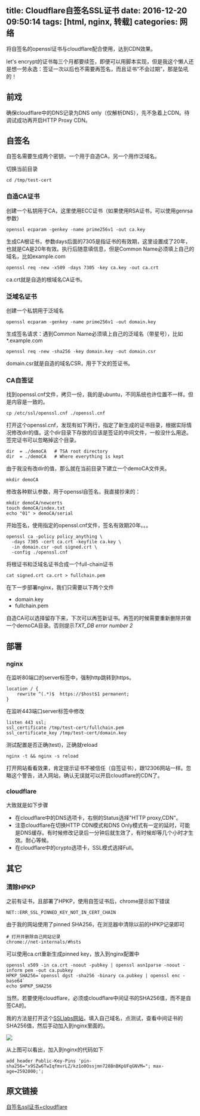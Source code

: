 title: Cloudflare自签名SSL证书
date: 2016-12-20 09:50:14
tags: [html, nginx, 转载]
categories: 网络
---
将自签名的openssl证书与cloudflare配合使用，达到CDN效果。
<!-- more -->
let's encrypt的证书每三个月都要续签，即便可以用脚本实现，但是我这个懒人还是想一劳永逸：签证一次以后也不需要再签名，而且证书“不会过期”，那是坠吼的！

## 前戏

确保cloudflare中的DNS记录为DNS only（仅解析DNS），先不急着上CDN。待调试成功再开启HTTP Proxy CDN。

## 自签名

自签名需要生成两个密钥，一个用于自造CA，另一个用作泛域名。

切换当前目录

	cd /tmp/test-cert

### 自造CA证书

创建一个私钥用于CA，这里使用ECC证书（如果使用RSA证书，可以使用genrsa参数）

	openssl ecparam -genkey -name prime256v1 -out ca.key
	
生成CA根证书，参数days后面的7305是指证书的有效期，这里设置成了20年，也就是CA是20年有效。执行后随意填信息，但是Common Name必须填上自己的域名，比如example.com

	openssl req -new -x509 -days 7305 -key ca.key -out ca.crt

ca.crt就是自造的根域名CA证书。

### 泛域名证书

创建一个私钥用于泛域名

	openssl ecparam -genkey -name prime256v1 -out domain.key
	
生成签名请求：遇到Common Name必须填上自己的泛域名（带星号），比如*.example.com

	openssl req -new -sha256 -key domain.key -out domain.csr
	
domain.csr就是自造的域名CSR，用于下文的签证书。
	
### CA自签证

找到openssl.cnf文件，拷贝一份，我的是ubuntu，不同系统也许位置不一样。但是内容是一致的。

	cp /etc/ssl/openssl.cnf ./openssl.cnf
	
打开这个openssl.cnf，发现有如下两行，指定了新生成的证书目录，根据实际情况修改dir的值。这个dir目录下存放的应该是签证的中间文件，一般没什么用途。签完证书可以忽略掉这个目录。

	dir  = ./demoCA   # TSA root directory
	dir  = ./demoCA   # Where everything is kept
	
由于我没有改dir的值，那么就在当前目录下建立一个demoCA文件夹。

	mkdir demoCA
	
修改各种默认参数，用于openssl自签名，我直接抄来的：

	mkdir demoCA/newcerts
	touch demoCA/index.txt
	echo "01" > demoCA/serial
	
开始签名，使用指定的openssl.cnf文件，签名有效期20年。。。

	openssl ca -policy policy_anything \
	  -days 7305 -cert ca.crt -keyfile ca.key \
	  -in domain.csr -out signed.crt \
	  -config ./openssl.cnf

将根证书和泛域名证书合成一个full-chain证书

	cat signed.crt ca.crt > fullchain.pem
	
在下一步部署nginx，我们只需要以下两个文件
- domain.key
- fullchain.pem

自造CA可以选择留存下来，下次可以再签新证书。再签的时候需要重新删除并做一个demoCA目录。否则提示*TXT_DB error number 2*

## 部署

### nginx

在监听80端口的server标签中，强制http跳转到https。

	location / {
		rewrite ^(.*)$  https://$host$1 permanent;
	}

在监听443端口server标签中修改

	listen 443 ssl;
	ssl_certificate /tmp/test-cert/fullchain.pem
	ssl_certificate_key /tmp/test-cert/domain.key
	
测试配置是否正确(test)，正确就reload

	nginx -t && nginx -s reload

打开网站看看效果，肯定提示证书不被信任（自签证书），跟12306网站一样。忽略这个警告，进入网站，确认无误就可以开启cloudflare的CDN了。

### cloudflare

大致就是如下步骤
- 在cloudflare中的DNS选项卡，右侧的Status选择"HTTP proxy,CDN"。
- 注意cloudflare在切换HTTP CDN模式和DNS Only模式有一定的延时，可能是DNS缓存。有时候修改记录后一分钟后就生效了，有时候却等几个小时才生效。耐心等候。
- 在cloudflare中的crypto选项卡，SSL模式选择Full。

## 其它

### 清除HPKP

之前有证书，且部署了HPKP，使用自签证书后，chrome提示如下错误

	NET::ERR_SSL_PINNED_KEY_NOT_IN_CERT_CHAIN
	
由于我的网站使用了pinned SHA256，在浏览器中清除以前的HPKP记录即可

	# 打开并删除自己网站记录
	chrome://net-internals/#hsts
	
可以使用ca.crt重新生成pinned key，放入到nginx配置中

	openssl x509 -in ca.crt -noout -pubkey | openssl asn1parse -noout -inform pem -out ca.pubkey
	HPKP_SHA256=`openssl dgst -sha256 -binary ca.pubkey | openssl enc -base64`
	echo $HPKP_SHA256
	
当然，若要使用cloudflare，必须或cloudflare中间证书的SHA256值，而不是自签CA的。

我的方法是打开这个[SSLlabs网站](https://www.ssllabs.com)，填入自己域名，点测试，查看中间证书的SHA256值，然后手动加入到nginx里面的。

![](/images/cloudflare_self_sign/ssllabs.png)

从上图可以看出，加入到nginx的代码如下

	add_header Public-Key-Pins 'pin-sha256="x9SZw6TwIqfmvrLZ/kz1o0Ossjmn728BnBKpUFqGNVM="; max-age=2592000;';

## 原文链接

[自签名ssl证书+cloudflare](https://www.eaimty.com/2016/10/encrypt-site-with-customs-and-cloudflare-ssl.html)